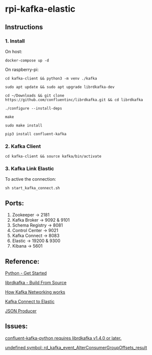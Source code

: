 # rpi-kafka-elastic
## Instructions
### 1. Install
On host:

`docker-compose up -d`

On raspberry-pi:

`cd kafka-client && python3 -m venv ./kafka`

`sudo apt update && sudo apt upgrade librdkafka-dev`

`cd ~/Downloads && git clone https://github.com/confluentinc/librdkafka.git && cd librdkafka`

`./configure --install-deps`

`make`

`sudo make install`

`pip3 install confluent-kafka`

### 2. Kafka Client
`cd kafka-client && source kafka/bin/activate`

### 3. Kafka Link Elastic
To active the connection:

`sh start_kafka_connect.sh`

## Ports:
1. Zookeeper -> 2181
2. Kafka Broker -> 9092 & 9101
3. Schema Registry -> 8081
4. Control Center -> 9021
5. Kafka Connect -> 8083
6. Elastic -> 19200 & 9300
7. Kibana -> 5601

## Reference:
[Python - Get Started](https://developer.confluent.io/get-started/python)

[librdkafka - Build From Source](https://github.com/confluentinc/librdkafka#build-from-source)

[How Kafka Networking works](https://www.confluent.io/blog/kafka-listeners-explained/)

[Kafka Connect to Elastic](https://medium.com/@jan_5421/how-to-add-an-elasticsearch-kafka-connector-to-a-local-docker-container-f495fe25ef72)

[JSON Producer](https://github.com/confluentinc/confluent-kafka-python/blob/master/examples/json_producer.py)

## Issues:
[confluent-kafka-python requires librdkafka v1.4.0 or later.](https://github.com/confluentinc/confluent-kafka-python/issues/875)

[undefined symbol: rd_kafka_event_AlterConsumerGroupOffsets_result](https://github.com/confluentinc/confluent-kafka-python/issues/928)